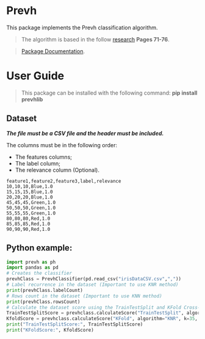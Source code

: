 # Prevh
This package implements the Prevh classification algorithm.
> The algorithm is based in the follow [research](https://zenodo.org/record/6090322#.Yj98bKbMKUk) **Pages 71-76**.
 
> [Package Documentation](https://pypi.org/project/prevhlib/).

# User Guide

> This package can be installed with the following command: **pip install prevhlib**

## Dataset
***The file must be a CSV file and the header must be included.***

The columns must be in the following order:
* The features columns;
* The label column;
* The relevance column (Optional).

```text
feature1,feature2,feature3,label,relevance
10,10,10,Blue,1.0
15,15,15,Blue,1.0
20,20,20,Blue,1.0
45,45,45,Green,1.0
50,50,50,Green,1.0
55,55,55,Green,1.0
80,80,80,Red,1.0
85,85,85,Red,1.0
90,90,90,Red,1.0
```

## Python example:

```python
import prevh as ph
import pandas as pd
# Creates the classifier
prevhClass = PrevhClassifier(pd.read_csv("irisDataCSV.csv",","))
# Label recurrence in the dataset (Important to use KNR method)
print(prevhClass.labelCount)
# Rows count in the dataset (Important to use KNN method)
print(prevhClass.rowsCount)
# Calculate the dataset score using the TrainTestSplit and KFold Cross-Validation methods
TrainTestSplitScore = prevhclass.calculateScore("TrainTestSplit", algorithm="KNN", k=4, train_size=0.8, seed=42)
KfoldScore = prevhclass.calculateScore("KFold", algorithm="KNR", k=35, n_splits=15, seed=42)
print("TrainTestSplitScore:", TrainTestSplitScore)
print("KFoldScore:", KfoldScore)
```
